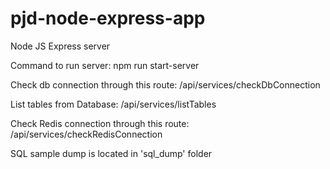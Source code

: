 # pjd-node-express-app
Node JS Express server

Command to run server: npm run start-server

Check db connection through this route: /api/services/checkDbConnection


List tables from Database: /api/services/listTables 

Check Redis connection through this route: /api/services/checkRedisConnection

SQL sample dump is located in 'sql_dump' folder